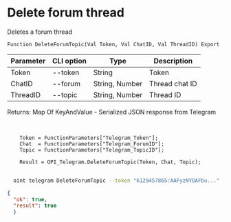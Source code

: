 ﻿---
sidebar_position: 6
---

# Delete forum thread
 Deletes a forum thread



`Function DeleteForumTopic(Val Token, Val ChatID, Val ThreadID) Export`

  | Parameter | CLI option | Type | Description |
  |-|-|-|-|
  | Token | --token | String | Token |
  | ChatID | --forum | String, Number | Thread chat ID |
  | ThreadID | --topic | String, Number | Thread ID |

  
  Returns:  Map Of KeyAndValue - Serialized JSON response from Telegram

<br/>




```bsl title="Code example"
    Token = FunctionParameters["Telegram_Token"];
    Chat  = FunctionParameters["Telegram_ForumID"];
    Topic = FunctionParameters["Telegram_TopicID"];

    Result = OPI_Telegram.DeleteForumTopic(Token, Chat, Topic);
```



```sh title="CLI command example"
    
  oint telegram DeleteForumTopic --token "6129457865:AAFyzNYOAFbu..." --forum %forum% --topic %topic%

```

```json title="Result"
{
  "ok": true,
  "result": true
  }
```
